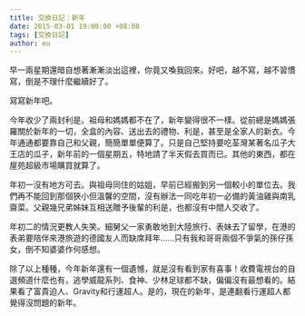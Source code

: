 ```yaml
---
title: 交換日記：新年
date: 2015-03-01 19:00:00 +08:00
tags: [交換日記]
author: eu
---
```


早一兩星期還暗自想著漸漸淡出這裡，你竟又喚我回來。好吧，越不寫，越不習慣寫，倒是不理什麼繼續好了。  

  
寫寫新年吧。

  
今年收少了兩封利是。祖母和媽媽都不在了，新年變得很不一樣。從前總是媽媽張羅關於新年的一切，全盒的內容、送出去的禮物、利是，甚至是全家人的新衣。今年通通都要靠自己和父親，簡簡單單便算了。只是自己堅持要吃荃灣某著名瓜子大王店的瓜子，新年前的一個星期五，特地請了半天假去買而已。其他的東西，都在屋苑超級市場購買就算了。

  
年初一沒有地方可去。與祖母同住的姑姐，早前已經搬到另一個較小的單位去。我們再不能回到那個狹小但溫馨的空間，沒有辦法一同吃年初一必備的黃油雞與南乳齋菜。父親幾兄弟姊妹互相送贈予後輩的利是，也都沒有中間人交收了。

  
年初二的情況更教人失笑。細舅父一家勇敢地到大陸旅行、表妹去了留學，在港的表弟要陪伴來港旅遊的德國友人而缺席拜年......只有我和哥哥兩個不爭氣的孫仔孫女，倒不知婆婆作何感想。

  
除了以上種種，今年新年還有一個遺憾，就是沒有看到家有喜事！收費電視台的自選頻道什麼也有，逃學威龍系列、食神、少林足球都不缺，偏偏沒有最想看的。結果看了富貴迫人、Gravity和行運超人。是的，現在的新年，是連翻看行運超人都覺得沒問題的新年。
  
  
